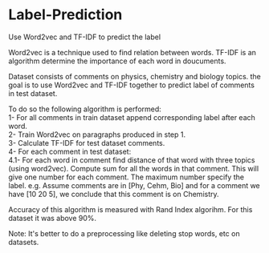 # Label-Prediction
Use Word2vec and TF-IDF to predict the label

Word2vec is a technique used to find relation between words.
TF-IDF is an algorithm determine the importance of each word in doucuments.

Dataset consists of comments on physics, chemistry and biology topics. the goal is to use Word2vec and TF-IDF together to predict label of comments in test dataset.

To do so the following algorithm is performed:\
1- For all comments in train dataset append corresponding label after each word.\
2- Train Word2vec on paragraphs produced in step 1.\
3- Calculate TF-IDF for test dataset comments.\
4- For each comment in test dataset:\
4.1- For each word in comment find distance of that word with three topics (using word2vec).
    Compute sum for all the words in that comment. This will give one number for each comment. The maximum number specify the label.
    e.g. Assume comments are in [Phy, Cehm, Bio] and for a comment we have [10 20 5], we conclude that this comment is on Chemistry.
    
    
 Accuracy of this algorithm is measured with Rand Index algorihm. For this dataset it was above 90%.
 
 Note: It's better to do a preprocessing like deleting stop words, etc on datasets.
